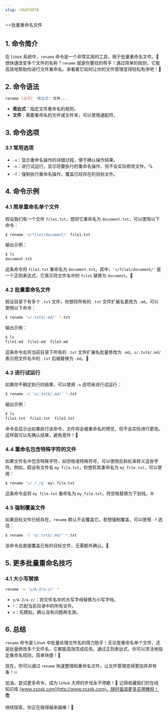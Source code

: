 ```yaml
---
slug: /4b87d078
---
```

⭐⭐批量重命名文件

## 1. 命令简介

在 Linux 系统中，`rename` 命令是一个非常实用的工具，用于批量重命名文件。🌟 想快速改变多个文件的名称？`rename` 就是你要找的帮手！通过简单的规则，它能高效地帮助你进行文件重命名。来看看它如何让你的文件管理变得轻松有序吧！📂

## 2. 命令语法

```bash
rename [选项] '表达式' 文件...
```

- **表达式**：指定文件重命名的规则。
- **文件**：需要重命名的文件或文件夹，可以使用通配符。

## 3. 命令选项

### 3.1 **常用选项**

- `-v`：显示重命名操作的详细过程，便于确认操作结果。
- `-n`：进行试运行，显示将要执行的重命名操作，但不会实际修改文件。🔍
- `-f`：强制执行重命名操作，覆盖已经存在的目标文件。

## 4. 命令示例

### 4.1 **简单重命名单个文件**

假设我们有一个文件 `file1.txt`，想将它重命名为 `document.txt`，可以使用以下命令：

```bash
$ rename 's/file1/document/' file1.txt
```

输出示例：

```bash
$ ls
document.txt
```

这条命令将 `file1.txt` 重命名为 `document.txt`。其中，`'s/file1/document/'` 是一个正则表达式，它表示将文件名中的 `file1` 替换为 `document`。📝

### 4.2 **批量重命名文件**

假设目录下有多个 `.txt` 文件，你想将所有的 `.txt` 文件扩展名更改为 `.md`。可以使用以下命令：

```bash
$ rename 's/.txt$/.md/' *.txt
```

输出示例：

```bash
$ ls
file1.md  file2.md  file3.md
```

这条命令会将当前目录下所有的 `.txt` 文件扩展名批量修改为 `.md`。`s/.txt$/.md/` 表示把文件名中的 `.txt` 后缀替换为 `.md`。📄

### 4.3 **进行试运行**

如果你不确定执行的结果，可以使用 `-n` 选项来进行试运行：

```bash
$ rename -n 's/.txt$/.md/' *.txt
```

输出示例：

```bash
$ ls
file1.txt  file2.txt  file3.txt
```

命令会显示出如果执行该命令，文件将会被重命名的预览，但不会实际进行更改。这样就可以先确认结果，避免意外！🛑

### 4.4 **重命名包含特殊字符的文件**

如果文件名中包含特殊字符，如空格或特殊符号，可以使用反斜杠来转义这些字符。例如，假设有文件名 `my file.txt`，你想将其重命名为 `my_file.txt`，可以使用：

```bash
$ rename 's/ /_/g' my\ file.txt
```

这条命令会将 `my file.txt` 重命名为 `my_file.txt`，将空格替换为下划线。⚙️

### 4.5 **强制覆盖文件**

如果目标文件已经存在，`rename` 默认不会覆盖它。若想强制覆盖，可以使用 `-f` 选项：

```bash
$ rename -f 's/.txt$/.md/' *.txt
```

该命令会直接覆盖已有的目标文件，无需额外确认。🚨

## 5. 更多批量重命名技巧

### 4.1 大小写替换

```bash
rename -n 'y/A-Z/a-z/' *
```
- `y/A-Z/a-z/`：将文件名中的大写字母替换为小写字母。
- `*`：匹配当前目录中的所有文件。
- `n`：先模拟。确认没有问题再生效。

## 6. 总结

`rename` 命令是 Linux 中批量处理文件名的得力助手！无论是重命名单个文件，还是批量修改多个文件名，它都能高效完成任务。通过正则表达式，你可以灵活地指定重命名规则，简单快捷！🌈

现在，你可以通过 `rename` 快速整理和重命名文件，让文件管理变得更加井井有条！🔥

加油，尝试更多命令，成为 Linux 大师的步伐永不停歇！🚀 记得收藏我们的在线知识库 [www.zxzsk.com](http://www.zxzsk.com)，随时查阅更多实用教程！📚

继续探索，你正在做得越来越棒！🌟

